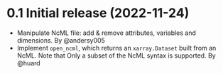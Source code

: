 0.1 Initial release (2022-11-24)
================================

 - Manipulate NcML file: add & remove attributes, variables and dimensions. By @andersy005
 - Implement `open_ncml`, which returns an `xarray.Dataset` built from an NcML. Note that 
   Only a subset of the NcML syntax is supported. By @huard
